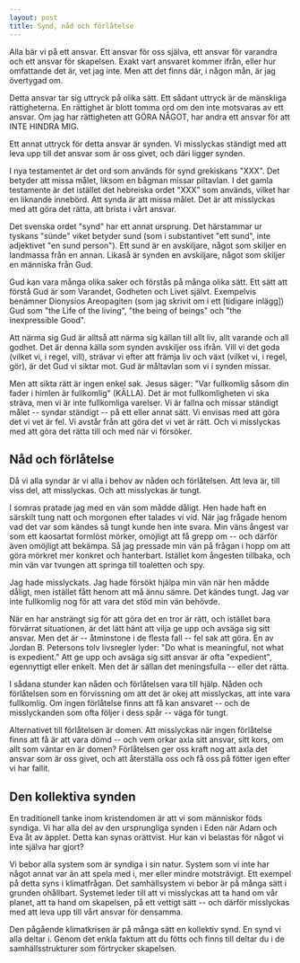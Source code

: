 ```yaml
---
layout: post
title: Synd, nåd och förlåtelse
---
```


Alla bär vi på ett ansvar. Ett ansvar för oss själva, ett ansvar
för varandra och ett ansvar för skapelsen. Exakt vart ansvaret
kommer ifrån, eller hur omfattande det är, vet jag inte. Men att
det finns där, i någon mån, är jag övertygad om.

Detta ansvar tar sig uttryck på olika sätt. Ett sådant uttryck är
de mänskliga rättigheterna. En rättighet är blott tomma ord om
den inte motsvaras av ett ansvar. Om jag har rättigheten att GÖRA
NÅGOT, har andra ett ansvar för att INTE HINDRA MIG.

Ett annat uttryck för detta ansvar är synden. Vi misslyckas
ständigt med att leva upp till det ansvar som är oss givet, och
däri ligger synden.

I nya testamentet är det ord som används för synd grekiskans
"XXX". Det betyder att missa målet, liksom en bågman missar
piltavlan. I det gamla testamente är det istället det hebreiska
ordet "XXX" som används, vilket har en liknande innebörd. Att
synda är att missa målet. Det är att misslyckas med att göra det
rätta, att brista i vårt ansvar. 

Det svenska ordet "synd" har ett annat ursprung. Det härstammar
ur tyskans "sünde" viket betyder sund (som i substantivet "ett
sund", inte adjektivet "en sund person"). Ett sund är en
avskiljare, något som skiljer en landmassa från en annan. Likaså
är synden en avskiljare, något som skiljer en människa från Gud.

Gud kan vara många olika saker och förstås på många olika sätt.
Ett sätt att förstå Gud är som Varandet, Godheten och Livet
självt. Exempelvis benämner Dionysios Areopagiten (som jag skrivit
om i ett [tidigare inlägg]) Gud som "the Life of the living",
"the being of beings" och "the inexpressible Good".

Att närma sig Gud är alltså att närma sig källan till allt liv,
allt varande och all godhet. Det är denna källa som synden
avskiljer oss ifrån. Vill vi det goda (vilket vi, i regel, vill),
strävar vi efter att främja liv och växt (vilket vi, i regel,
gör), är det Gud vi siktar mot. Gud är måltavlan som vi i synden
missar.

Men att sikta rätt är ingen enkel sak. Jesus säger: "Var
fullkomlig såsom din fader i himlen är fullkomlig" (KÄLLA). Det
är mot fullkomligheten vi ska sträva, men vi är inte fullkomliga
varelser. Vi är fallna och missar ständigt målet -- syndar
ständigt -- på ett eller annat sätt. Vi envisas med att göra det
vi vet är fel. Vi avstår från att göra det vi vet är rätt. Och vi
misslyckas med att göra det rätta till och med när vi försöker.


## Nåd och förlåtelse

Då vi alla syndar är vi alla i behov av nåden och förlåtelsen.
Att leva är, till viss del, att misslyckas. Och att misslyckas är
tungt. 

I somras pratade jag med en vän som mådde dåligt. Hen hade haft
en särskilt tung natt och morgonen efter talades vi vid. När jag
frågade henom vad det var som kändes så tungt kunde hen inte
svara. Min väns ångest var som ett kaosartat formlöst mörker,
omöjligt att få grepp om -- och därför även omöjligt att bekämpa.
Så jag pressade min vän på frågan i hopp om att göra mörkret mer
konkret och hanterbart. Istället kom ångesten tillbaka, och min
vän var tvungen att springa till toaletten och spy.

Jag hade misslyckats. Jag hade försökt hjälpa min vän när hen
mådde dåligt, men istället fått henom att må ännu sämre. Det
kändes tungt. Jag var inte fullkomlig nog för att vara det stöd
min vän behövde.

När en har ansträngt sig för att göra det en tror är rätt, och
istället bara förvärrat situationen, är det lätt hänt att vilja
ge upp och avsäga sig sitt ansvar. Men det är -- åtminstone i
de flesta fall -- fel sak att göra. En av Jordan B. Petersons tolv
livsregler lyder: "Do what is meaningful, not what is expedient."
Att ge upp och avsäga sig sitt ansvar är ofta "expedient",
egennyttigt eller enkelt. Men det är sällan det meningsfulla --
eller det rätta.

I sådana stunder kan nåden och förlåtelsen vara till hjälp. Nåden
och förlåtelsen som en förvissning om att det är okej att
misslyckas, att inte vara fullkomlig. Om ingen förlåtelse finns
att få kan ansvaret -- och de misslyckanden som ofta följer i
dess spår -- väga för tungt.

Alternativet till förlåtelsen är domen. Att misslyckas när ingen
förlåtelse finns att få är att vara dömd -- och vem orkar axla
sitt ansvar, sitt kors, om allt som väntar en är domen?
Förlåtelsen ger oss kraft nog att axla det ansvar som är oss
givet, och att återställa oss och få oss på fötter igen efter
vi har fallit.


## Den kollektiva synden

En traditionell tanke inom kristendomen är att vi som människor
föds syndiga. Vi har alla del av den ursprungliga synden i Eden
när Adam och Eva åt av äpplet. Detta kan synas orättvist. Hur kan
vi belastas för något vi inte själva har gjort? 

Vi bebor alla system som är syndiga i sin natur. System som vi
inte har något annat var än att spela med i, mer eller mindre
motsträvigt. Ett exempel på detta syns i klimatfrågan. Det
samhällsystem vi bebor är på många sätt i grunden ohållbart.
Systemet leder till att vi misslyckas att ta hand om vår planet,
att ta hand om skapelsen, på ett vettigt sätt -- och därför
misslyckas med att leva upp till vårt ansvar för densamma.

Den pågående klimatkrisen är på många sätt en kollektiv synd. En
synd vi alla deltar i. Genom det enkla faktum att du fötts och
finns till deltar du i de samhällsstrukturer som förtrycker
skapelsen. 
